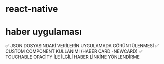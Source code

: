 # react-native
# haber uygulaması


✅ JSON DOSYASINDAKİ VERİLERİN UYGULAMADA GÖRÜNTÜLENMESİ
✅ CUSTOM COMPONENT KULLANIMI (HABER CARD -NEWCARD)
✅ TOUCHABLE OPACİTY İLE İLGİLİ HABER LİNKİNE YÖNLENDİRME

